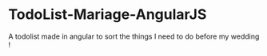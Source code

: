 # TodoList-Mariage-AngularJS
A todolist made in angular to sort the things I need to do before my wedding ! 

